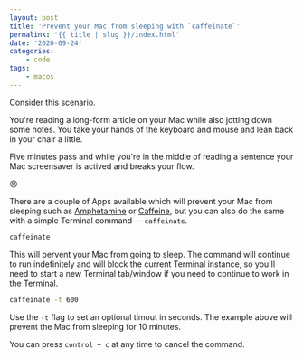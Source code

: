 ```yaml
---
layout: post
title: 'Prevent your Mac from sleeping with `caffeinate`'
permalink: '{{ title | slug }}/index.html'
date: '2020-09-24'
categories:
    - code
tags:
    - macos
---
```


Consider this scenario.

You're reading a long-form article on your Mac while also jotting down some notes. You take your hands of the keyboard and mouse and lean back in your chair a little.

Five minutes pass and while you're in the middle of reading a sentence your Mac screensaver is actived and breaks your flow.

😠

There are a couple of Apps available which will prevent your Mac from sleeping such as [Amphetamine](https://apps.apple.com/us/app/amphetamine/id937984704?mt=12) or [Caffeine](https://www.zhornsoftware.co.uk/caffeine/index.html), but you can also do the same with a simple Terminal command — `caffeinate`.

```bash
caffeinate
```

This will pervent your Mac from going to sleep. The command will continue to run indefinitely and will block the current Terminal instance, so you'll need to start a new Terminal tab/window if you need to continue to work in the Terminal.

```bash
caffeinate -t 600
```

Use the `-t` flag to set an optional timout in seconds. The example above will prevent the Mac from sleeping for 10 minutes.

You can press `control + c` at any time to cancel the command.
